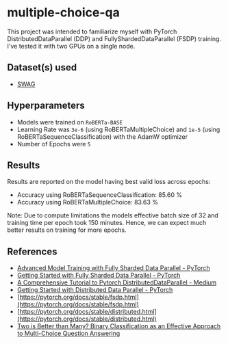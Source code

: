 # multiple-choice-qa

 This project was intended to familiarize myself with PyTorch DistributedDataParallel (DDP) and FullyShardedDataParallel (FSDP) training. I've tested it with two GPUs on a single node.

## Dataset(s) used
* [SWAG](https://arxiv.org/abs/1808.05326)

## Hyperparameters

* Models were trained on `RoBERTa-BASE`
* Learning Rate was `3e-6` (using RoBERTaMultipleChoice) and `1e-5` (using RoBERTaSequenceClassification) with the AdamW optimizer
* Number of Epochs were `5`

## Results

Results are reported on the model having best valid loss across epochs:

* Accuracy using RoBERTaSequenceClassification: 85.60 %
* Accuracy using RoBERTaMultipleChoice: 83.63 %

Note: Due to compute limitations the models effective batch size of 32 and training time per epoch took 150 minutes. Hence, we can expect much better results on training for more epochs.

## References
* [Advanced Model Training with Fully Sharded Data Parallel - PyTorch](https://pytorch.org/tutorials/intermediate/FSDP_adavnced_tutorial.html)
* [Getting Started with Fully Sharded Data Parallel - PyTorch](https://pytorch.org/tutorials/intermediate/FSDP_tutorial.html)
* [A Comprehensive Tutorial to Pytorch DistributedDataParallel - Medium](https://medium.com/codex/a-comprehensive-tutorial-to-pytorch-distributeddataparallel-1f4b42bb1b51)
* [Getting Started with Distributed Data Parallel - PyTorch](https://pytorch.org/tutorials/intermediate/ddp_tutorial.html)
* [https://pytorch.org/docs/stable/fsdp.html](https://pytorch.org/docs/stable/fsdp.html)
* [https://pytorch.org/docs/stable/distributed.html](https://pytorch.org/docs/stable/distributed.html)
* [Two is Better than Many? Binary Classification as an Effective Approach to Multi-Choice Question Answering](https://arxiv.org/abs/2210.16495)

 
